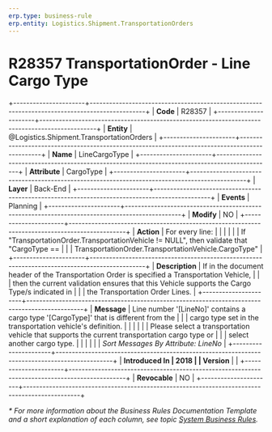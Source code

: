 ```yaml
---
erp.type: business-rule
erp.entity: Logistics.Shipment.TransportationOrders
---
```


# R28357 TransportationOrder - Line Cargo Type
+----------------------+-----------------------------------------------------------------------------------------------+
| **Code**             | R28357                                                                                        |
+----------------------+-----------------------------------------------------------------------------------------------+
| **Entity**           | @Logistics.Shipment.TransportationOrders                                                      |
+----------------------+-----------------------------------------------------------------------------------------------+
| **Name**             | LineCargoType                                                                                 |
+----------------------+-----------------------------------------------------------------------------------------------+
| **Attribute**        | CargoType                                                                                     |
+----------------------+-----------------------------------------------------------------------------------------------+
| **Layer**            | Back-End                                                                                      |
+----------------------+-----------------------------------------------------------------------------------------------+
| **Events**           | Planning                                                                                      |
+----------------------+-----------------------------------------------------------------------------------------------+
| **Modify**           | NO                                                                                            |
+----------------------+-----------------------------------------------------------------------------------------------+
| **Action**           | For every line:                                                                               |
|                      |                                                                                               |
|                      | If \"TransportationOrder.TransportationVehicle != NULL\", then validate that \"CargoType ==   |
|                      | TransportationOrder.TransportationVehicle.CargoType\"                                         |
+----------------------+-----------------------------------------------------------------------------------------------+
| **Description**      | If in the document header of the Transportation Order is specified a Transportation Vehicle,  |
|                      | then the current validation ensures that this Vehicle supports the Cargo Type/s indicated in  |
|                      | the Transportation Order Lines.                                                               |
+----------------------+-----------------------------------------------------------------------------------------------+
| **Message**          | Line number \'\[LineNo\]\' contains a cargo type \'\[CargoType\]\' that is different from the |
|                      | cargo type set in the transportation vehicle's definition.                                    |
|                      |                                                                                               |
|                      | Please select a transportation vehicle that supports the current transportation cargo type or |
|                      | select another cargo type.                                                                    |
|                      |                                                                                               |
|                      | *Sort Messages By Attribute: LineNo*                                                          |
+----------------------+-----------------------------------------------------------------------------------------------+
| **Introduced In      | 2018                                                                                          |
| Version**            |                                                                                               |
+----------------------+-----------------------------------------------------------------------------------------------+
| **Revocable**        | NO                                                                                            |
+----------------------+-----------------------------------------------------------------------------------------------+

*\* For more information about the Business Rules Documentation Template and a short explanation of each column, see
topic [System Business Rules](../templates/template-description-system-business-rules.md).*
